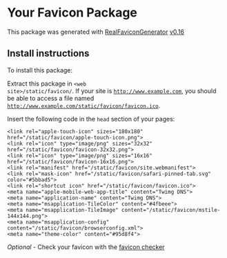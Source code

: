 # Your Favicon Package

This package was generated with [RealFaviconGenerator](https://realfavicongenerator.net/) [v0.16](https://realfavicongenerator.net/change_log#v0.16)

## Install instructions

To install this package:

Extract this package in <code>&lt;web site&gt;/static/favicon/</code>. If your site is <code>http://www.example.com</code>, you should be able to access a file named <code>http://www.example.com/static/favicon/favicon.ico</code>.

Insert the following code in the `head` section of your pages:

    <link rel="apple-touch-icon" sizes="180x180" href="/static/favicon/apple-touch-icon.png">
    <link rel="icon" type="image/png" sizes="32x32" href="/static/favicon/favicon-32x32.png">
    <link rel="icon" type="image/png" sizes="16x16" href="/static/favicon/favicon-16x16.png">
    <link rel="manifest" href="/static/favicon/site.webmanifest">
    <link rel="mask-icon" href="/static/favicon/safari-pinned-tab.svg" color="#5bbad5">
    <link rel="shortcut icon" href="/static/favicon/favicon.ico">
    <meta name="apple-mobile-web-app-title" content="Twimg DNS">
    <meta name="application-name" content="Twimg DNS">
    <meta name="msapplication-TileColor" content="#4fbeee">
    <meta name="msapplication-TileImage" content="/static/favicon/mstile-144x144.png">
    <meta name="msapplication-config" content="/static/favicon/browserconfig.xml">
    <meta name="theme-color" content="#95d8f4">

*Optional* - Check your favicon with the [favicon checker](https://realfavicongenerator.net/favicon_checker)